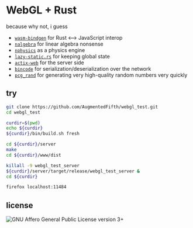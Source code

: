 # WebGL + Rust

because why not, i guess

* [`wasm-bindgen`](https://github.com/rustwasm/wasm-bindgen) for Rust <-->
  JavaScript interop
* [`nalgebra`](http://nalgebra.org/) for linear algebra nonsense
* [`nphysics`](http://nphysics.org/) as a physics engine
* [`lazy-static.rs`](https://github.com/rust-lang-nursery/lazy-static.rs) for
  keeping global state
* [`actix-web`](https://actix.rs/) for the server side
* [`bincode`](https://github.com/TyOverby/bincode) for
  serialization/deserialization over the network
* [`pcg_rand`](https://github.com/robojeb/pcg_rand) for generating very
  high-quality random numbers very quickly

## try

```bash
git clone https://github.com/AugmentedFifth/webgl_test.git
cd webgl_test

curdir=$(pwd)
echo ${curdir}
${curdir}/bin/build.sh fresh

cd ${curdir}/server
make
cd ${curdir}/www/dist

killall -9 webgl_test_server
${curdir}/server/target/release/webgl_test_server &
cd ${curdir}

firefox localhost:11484
```

## license

![GNU Affero General Public License version 3+](https://www.gnu.org/graphics/agplv3-155x51.png)

